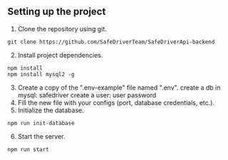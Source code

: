 ## Setting up the project
1. Clone the repository using git.
```
git clone https://github.com/SafeDriverTeam/SafeDriverApi-backend
```
2. Install project dependencies.
```
npm install
npm install mysql2 -g
```
3. Create a copy of the ".env-example" file named ".env".
    create a db in mysql:
        safedriver
    create a user:
        user
        password
4. Fill the new file with your configs (port, database credentials, etc.).
5. Initialize the database.
```
npm run init-database
```
6. Start the server.
```
npm run start
```
